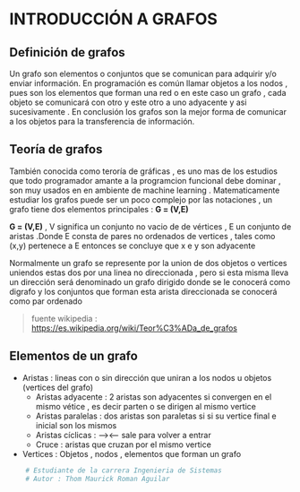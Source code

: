 # **INTRODUCCIÓN A GRAFOS**
## **Definición de grafos**
Un grafo son elementos o conjuntos que se comunican para adquirir y/o enviar información.
En programación es común llamar objetos a los nodos , pues son los elementos que forman una red o en este caso un grafo , cada objeto se comunicará
con otro y este otro a uno adyacente y asi sucesivamente .
En conclusión los grafos son la mejor forma de comunicar a los objetos para la transferencia de información.

## **Teoría de grafos** 
También conocida como teroría de gráficas , es uno mas de los estudios que todo
programador amante a la programcion funcional debe dominar , son muy usados en en 
ambiente de machine learning .
Matematicamente estudiar los grafos puede ser un poco complejo por las notaciones , un grafo tiene dos elementos principales : **G = (V,E)**

**G = (V,E)** , V significa un conjunto no vacio de de vértices , E un conjunto de aristas .Donde E consta de pares no ordenados de vertices , tales como (x,y) pertenece a E entonces se concluye que x e y son adyacente 

Normalmente un grafo se represente por la union de dos objetos o vertices uniendos estas dos por una linea no direccionada , pero si esta misma lleva un dirección será denominado un grafo dirigido donde se le conocerá como digrafo y los conjuntos que forman esta arista direccionada se conocerá como par ordenado

> fuente wikipedia : https://es.wikipedia.org/wiki/Teor%C3%ADa_de_grafos

## **Elementos de un grafo**
- Aristas : lineas con o sin dirección que uniran a los nodos u objetos (vertices del grafo)
    - Aristas adyacente : 2 aristas son adyacentes si convergen en el mismo vétice , es decir parten o se dirigen al mismo vertice
    -  Aristas paralelas : dos aristas son paraletas si si su vertice final e inicial son los mismos
    -  Aristas cíclicas : --><-- sale para volver a entrar 
    -  Cruce : aristas que cruzan por el mismo vertice
- Vertices : Objetos , nodos , elementos que forman un grafo 


````python
    # Estudiante de la carrera Ingenieria de Sistemas
    # Autor : Thom Maurick Roman Aguilar
````
